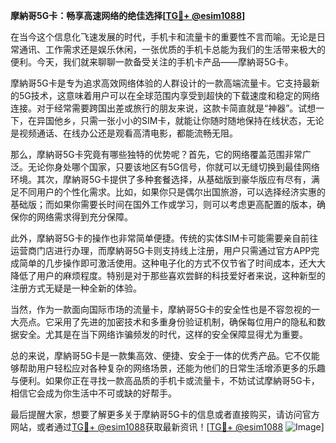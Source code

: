 **摩納哥5G卡：畅享高速网络的绝佳选择[[TG💪+ @esim1088](https://t.me/s/esim1088)]**

在当今这个信息化飞速发展的时代，手机卡和流量卡的重要性不言而喻。无论是日常通讯、工作需求还是娱乐休闲，一张优质的手机卡总能为我们的生活带来极大的便利。今天，我们就来聊聊一款备受关注的手机卡产品——摩納哥5G卡。

摩納哥5G卡是专为追求高效网络体验的人群设计的一款高端流量卡。它支持最新的5G技术，这意味着用户可以在全球范围内享受到超快的下载速度和稳定的网络连接。对于经常需要跨国出差或旅行的朋友来说，这款卡简直就是“神器”。试想一下，在异国他乡，只需一张小小的SIM卡，就能让你随时随地保持在线状态，无论是视频通话、在线办公还是观看高清电影，都能流畅无阻。

那么，摩納哥5G卡究竟有哪些独特的优势呢？首先，它的网络覆盖范围非常广泛。无论你身处哪个国家，只要该地区有5G信号，你就可以无缝切换到最佳网络环境。其次，摩納哥5G卡提供了多种套餐选择，从基础版到豪华版应有尽有，满足不同用户的个性化需求。比如，如果你只是偶尔出国旅游，可以选择经济实惠的基础版；而如果你需要长时间在国外工作或学习，则可以考虑更高配置的版本，确保你的网络需求得到充分保障。

此外，摩納哥5G卡的操作也非常简单便捷。传统的实体SIM卡可能需要亲自前往运营商门店进行办理，而摩納哥5G卡则支持线上注册，用户只需通过官方APP完成简单的几步操作即可激活使用。这种电子化的方式不仅节省了时间成本，还大大降低了用户的麻烦程度。特别是对于那些喜欢尝鲜的科技爱好者来说，这种新型的注册方式无疑是一种全新的体验。

当然，作为一款面向国际市场的流量卡，摩納哥5G卡的安全性也是不容忽视的一大亮点。它采用了先进的加密技术和多重身份验证机制，确保每位用户的隐私和数据安全。尤其是在当下网络诈骗频发的时代，这样的安全保障显得尤为重要。

总的来说，摩納哥5G卡是一款集高效、便捷、安全于一体的优秀产品。它不仅能够帮助用户轻松应对各种复杂的网络场景，还能为他们的日常生活增添更多的乐趣与便利。如果你正在寻找一款高品质的手机卡或流量卡，不妨试试摩納哥5G卡，相信它会成为你生活中不可或缺的好帮手。

最后提醒大家，想要了解更多关于摩納哥5G卡的信息或者直接购买，请访问官方网站，或者通过[TG💪+ @esim1088](https://t.me/s/esim1088)获取最新资讯！[[TG💪+ @esim1088](https://t.me/s/esim1088) ![Image](https://i.postimg.cc/4NQfJmqS/Snipaste-2025-05-13-00-14-12.png)]